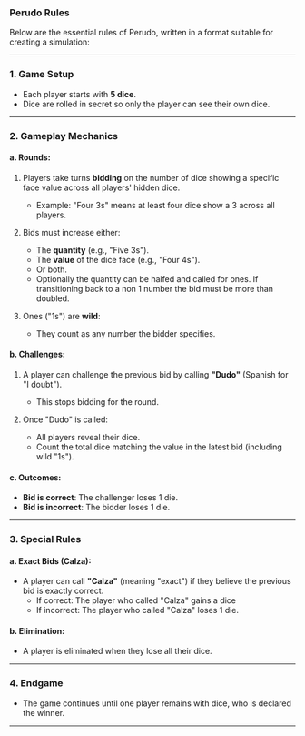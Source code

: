 ### Perudo Rules

Below are the essential rules of Perudo, written in a format suitable for creating a simulation:

---

### 1. **Game Setup**
- Each player starts with **5 dice**.
- Dice are rolled in secret so only the player can see their own dice.

---

### 2. **Gameplay Mechanics**
#### a. **Rounds**:
1. Players take turns **bidding** on the number of dice showing a specific face value across all players' hidden dice.
   - Example: "Four 3s" means at least four dice show a 3 across all players.
2. Bids must increase either:
   - The **quantity** (e.g., "Five 3s").
   - The **value** of the dice face (e.g., "Four 4s").
   - Or both.
   - Optionally the quantity can be halfed and called for ones. If transitioning back to a non 1 number the bid must be more than doubled.

3. Ones ("1s") are **wild**:
   - They count as any number the bidder specifies.

#### b. **Challenges**:
1. A player can challenge the previous bid by calling **"Dudo"** (Spanish for "I doubt").
   - This stops bidding for the round.

2. Once "Dudo" is called:
   - All players reveal their dice.
   - Count the total dice matching the value in the latest bid (including wild "1s").

#### c. **Outcomes**:
- **Bid is correct**: The challenger loses 1 die.
- **Bid is incorrect**: The bidder loses 1 die.

---

### 3. **Special Rules**
#### a. **Exact Bids (Calza)**:
- A player can call **"Calza"** (meaning "exact") if they believe the previous bid is exactly correct.
  - If correct: The player who called "Calza" gains a dice
  - If incorrect: The player who called "Calza" loses 1 die.

#### b. **Elimination**:
- A player is eliminated when they lose all their dice.

---

### 4. **Endgame**
- The game continues until one player remains with dice, who is declared the winner.

---